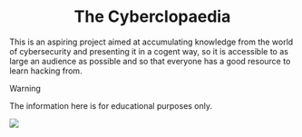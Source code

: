 <center><h1>The Cyberclopaedia</h1></center>

This is an aspiring project aimed at accumulating knowledge from the world of cybersecurity and presenting it in a cogent way, so it is accessible to as large an audience as possible and so that everyone has a good resource to learn hacking from.

> [!WARNING]
> The information here is for educational purposes only.
>

![](Notes/icon_black.png)